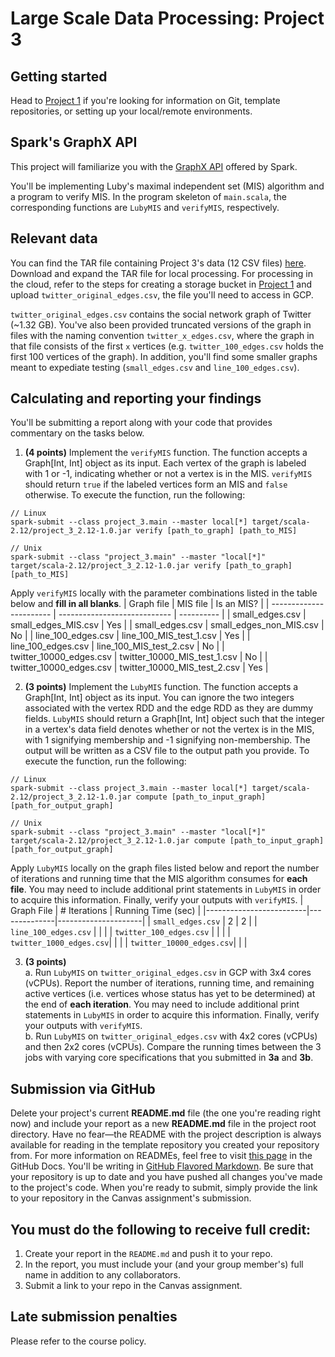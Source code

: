 # Large Scale Data Processing: Project 3
## Getting started
Head to [Project 1](https://github.com/CSCI3390Spring2025/project_1) if you're looking for information on Git, template repositories, or setting up your local/remote environments.

## Spark's GraphX API
This project will familiarize you with the [GraphX API](https://spark.apache.org/docs/latest/graphx-programming-guide.html) offered by Spark.  

You'll be implementing Luby's maximal independent set (MIS) algorithm and a program to verify MIS. In the program skeleton of `main.scala`, the corresponding functions are `LubyMIS` and `verifyMIS`, respectively.  

## Relevant data

You can find the TAR file containing Project 3's data (12 CSV files) [here](https://drive.google.com/file/d/1lBEztkL5mikmiLQI2-QrwJPwJP-R8g7v/view?usp=sharing). Download and expand the TAR file for local processing. For processing in the cloud, refer to the steps for creating a storage bucket in [Project 1](https://github.com/CSCI3390Spring2025/project_1) and upload `twitter_original_edges.csv`, the file you'll need to access in GCP.

`twitter_original_edges.csv` contains the social network graph of Twitter (~1.32 GB). You've also been provided truncated versions of the graph in files with the naming convention `twitter_x_edges.csv`, where the graph in that file consists of the first `x` vertices (e.g. `twitter_100_edges.csv` holds the first 100 vertices of the graph). In addition, you'll find some smaller graphs meant to expediate testing (`small_edges.csv` and `line_100_edges.csv`).  

## Calculating and reporting your findings
You'll be submitting a report along with your code that provides commentary on the tasks below.  

1. **(4 points)** Implement the `verifyMIS` function. The function accepts a Graph[Int, Int] object as its input. Each vertex of the graph is labeled with 1 or -1, indicating whether or not a vertex is in the MIS. `verifyMIS` should return `true` if the labeled vertices form an MIS and `false` otherwise. To execute the function, run the following:
```
// Linux
spark-submit --class project_3.main --master local[*] target/scala-2.12/project_3_2.12-1.0.jar verify [path_to_graph] [path_to_MIS]

// Unix
spark-submit --class "project_3.main" --master "local[*]" target/scala-2.12/project_3_2.12-1.0.jar verify [path_to_graph] [path_to_MIS]
```
Apply `verifyMIS` locally with the parameter combinations listed in the table below and **fill in all blanks**.
|        Graph file       |           MIS file           | Is an MIS? |
| ----------------------- | ---------------------------- | ---------- |
| small_edges.csv         | small_edges_MIS.csv          | Yes        |
| small_edges.csv         | small_edges_non_MIS.csv      | No         |
| line_100_edges.csv      | line_100_MIS_test_1.csv      | Yes          |
| line_100_edges.csv      | line_100_MIS_test_2.csv      | No          |
| twitter_10000_edges.csv | twitter_10000_MIS_test_1.csv | No          |
| twitter_10000_edges.csv | twitter_10000_MIS_test_2.csv | Yes          |

2. **(3 points)** Implement the `LubyMIS` function. The function accepts a Graph[Int, Int] object as its input. You can ignore the two integers associated with the vertex RDD and the edge RDD as they are dummy fields. `LubyMIS` should return a Graph[Int, Int] object such that the integer in a vertex's data field denotes whether or not the vertex is in the MIS, with 1 signifying membership and -1 signifying non-membership. The output will be written as a CSV file to the output path you provide. To execute the function, run the following:
```
// Linux
spark-submit --class project_3.main --master local[*] target/scala-2.12/project_3_2.12-1.0.jar compute [path_to_input_graph] [path_for_output_graph]

// Unix
spark-submit --class "project_3.main" --master "local[*]" target/scala-2.12/project_3_2.12-1.0.jar compute [path_to_input_graph] [path_for_output_graph]
```
Apply `LubyMIS` locally on the graph files listed below and report the number of iterations and running time that the MIS algorithm consumes for **each file**. You may need to include additional print statements in `LubyMIS` in order to acquire this information. Finally, verify your outputs with `verifyMIS`.
| Graph File              | # Iterations | Running Time (sec)  |
|-------------------------|--------------|---------------------|
| `small_edges.csv`       |  2           |    2                |
| `line_100_edges.csv`    |              |                     |
| `twitter_100_edges.csv` |              |                     |
| `twitter_1000_edges.csv`|              |                     |
| `twitter_10000_edges.csv`|             |                     |

3. **(3 points)**  
a. Run `LubyMIS` on `twitter_original_edges.csv` in GCP with 3x4 cores (vCPUs). Report the number of iterations, running time, and remaining active vertices (i.e. vertices whose status has yet to be determined) at the end of **each iteration**. You may need to include additional print statements in `LubyMIS` in order to acquire this information. Finally, verify your outputs with `verifyMIS`.  
b. Run `LubyMIS` on `twitter_original_edges.csv` with 4x2 cores (vCPUs) and then 2x2 cores (vCPUs). Compare the running times between the 3 jobs with varying core specifications that you submitted in **3a** and **3b**.

## Submission via GitHub
Delete your project's current **README.md** file (the one you're reading right now) and include your report as a new **README.md** file in the project root directory. Have no fear—the README with the project description is always available for reading in the template repository you created your repository from. For more information on READMEs, feel free to visit [this page](https://docs.github.com/en/github/creating-cloning-and-archiving-repositories/about-readmes) in the GitHub Docs. You'll be writing in [GitHub Flavored Markdown](https://guides.github.com/features/mastering-markdown). Be sure that your repository is up to date and you have pushed all changes you've made to the project's code. When you're ready to submit, simply provide the link to your repository in the Canvas assignment's submission.

## You must do the following to receive full credit:
1. Create your report in the ``README.md`` and push it to your repo.
2. In the report, you must include your (and your group member's) full name in addition to any collaborators.
3. Submit a link to your repo in the Canvas assignment.

## Late submission penalties
Please refer to the course policy.
